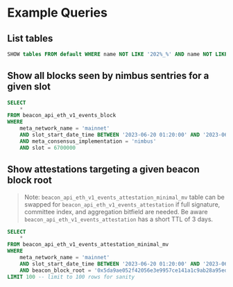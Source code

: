 # Example Queries

## List tables

```sql
SHOW tables FROM default WHERE name NOT LIKE '202%_%' AND name NOT LIKE '%_local' AND name NOT LIKE '%_test'
```

## Show all blocks seen by nimbus sentries for a given slot

```sql
SELECT
    *
FROM beacon_api_eth_v1_events_block
WHERE
    meta_network_name = 'mainnet'
    AND slot_start_date_time BETWEEN '2023-06-20 01:20:00' AND '2023-06-20 01:30:00' -- strongly recommend filtering by the partition key (slot_start_date_time) for query performance
    AND meta_consensus_implementation = 'nimbus'
    AND slot = 6700000
```

## Show attestations targeting a given beacon block root

> Note: `beacon_api_eth_v1_events_attestation_minimal_mv` table can be swapped for `beacon_api_eth_v1_events_attestation` if full signature, committee index, and aggregation bitfield are needed. Be aware `beacon_api_eth_v1_events_attestation` has a short TTL of 3 days.

```sql
SELECT
    *
FROM beacon_api_eth_v1_events_attestation_minimal_mv
WHERE 
    meta_network_name = 'mainnet'
    AND slot_start_date_time BETWEEN '2023-06-20 01:20:00' AND '2023-06-20 01:30:00' -- strongly recommend filtering by the partition key (slot_start_date_time) for query performance
    AND beacon_block_root = '0x5da9ae052f42056e3e9957ce141a1c9ab28a95ed54de263317fe744c3a17ccb5' -- slot 6700000
LIMIT 100 -- limit to 100 rows for sanity
```
